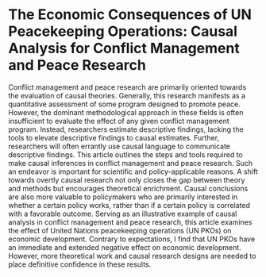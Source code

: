 # The Economic Consequences of UN Peacekeeping Operations: Causal Analysis for Conflict Management and Peace Research

Conflict management and peace research are primarily oriented towards the evaluation of causal theories. Generally, this research manifests as a quantitative assessment of some program designed to promote peace. However, the dominant methodological approach in these fields is often insufficient to evaluate the effect of any given conflict management program. Instead, researchers estimate descriptive findings, lacking the tools to elevate descriptive findings to causal estimates. Further, researchers will often errantly use causal language to communicate descriptive findings. This article outlines the steps and tools required to make causal inferences in conflict management and peace research. Such an endeavor is important for scientific and policy-applicable reasons. A shift towards overtly causal research not only closes the gap between theory and methods but encourages theoretical enrichment. Causal conclusions are also more valuable to policymakers who are primarily interested in whether a certain policy works, rather than if a certain policy is correlated with a favorable outcome. Serving as an illustrative example of causal analysis in conflict management and peace research, this article examines the effect of United Nations peacekeeping operations (UN PKOs) on economic development. Contrary to expectations, I find that UN PKOs have an immediate and extended negative effect on economic development. However, more theoretical work and causal research designs are needed to place definitive confidence in these results.
